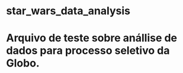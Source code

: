 # star_wars_data_analysis
# Arquivo de teste sobre anállise de dados para processo seletivo da Globo.
